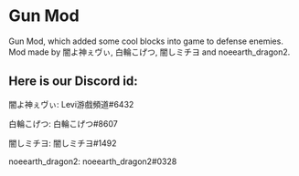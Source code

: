 # Gun Mod
Gun Mod, which added some cool blocks into game to defense enemies. Mod made by 闇よ神ぇヴぃ, 白輪こげつ, 闇しミチヨ and noeearth_dragon2.

## Here is our Discord id:

闇よ神ぇヴぃ: Levi游戲頻道#6432

白輪こげつ: 白輪こげつ#8607

闇しミチヨ: 闇しミチヨ#1492

noeearth_dragon2: noeearth_dragon2#0328
